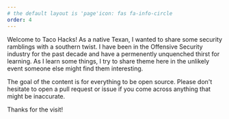 ```yaml
---
# the default layout is 'page'icon: fas fa-info-circle
order: 4
---
```


Welcome to Taco Hacks! As a native Texan, I wanted to share some security ramblings with a southern twist. I have been in the Offensive Security industry for the past decade and have a permenently unquenched thirst for learning. As I learn some things, I try to share theme here in the unlikely event someone else might find them interesting. 

The goal of the content is for everything to be open source. Please don't hesitate to open a pull request or issue if you come across anything that might be inaccurate. 

Thanks for the visit! 
